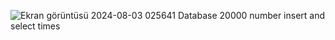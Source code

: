 ![Ekran görüntüsü 2024-08-03 025641](https://github.com/user-attachments/assets/0991fda3-c054-4cd5-aff9-2b736702e3c4)
Database 20000 number insert and select times
